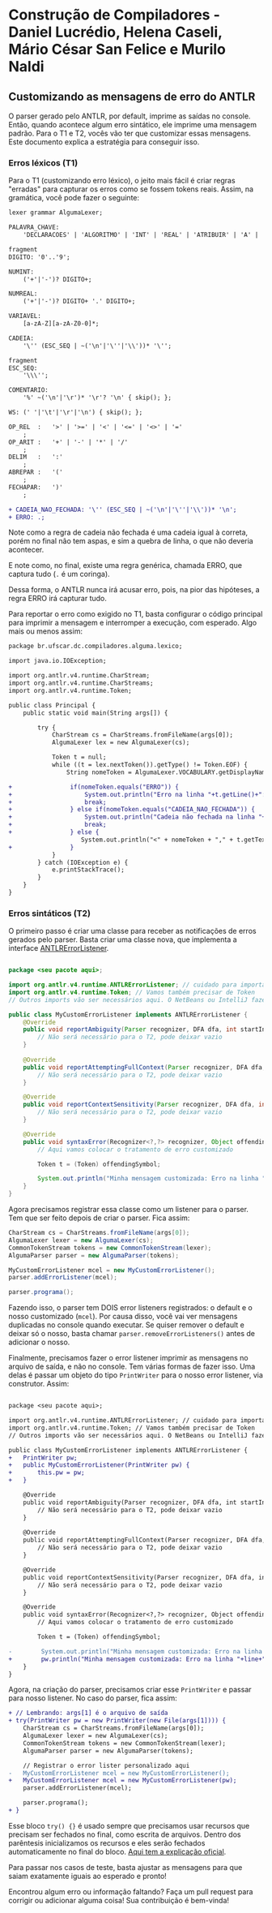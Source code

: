 # Construção de Compiladores - Daniel Lucrédio, Helena Caseli, Mário César San Felice e Murilo Naldi
## Customizando as mensagens de erro do ANTLR

O parser gerado pelo ANTLR, por default, imprime as saídas no console. Então, quando acontece algum erro sintático, ele imprime uma mensagem padrão. Para o T1 e T2, vocês vão ter que customizar essas mensagens. Este documento explica a estratégia para conseguir isso.

### Erros léxicos (T1)

Para o T1 (customizando erro léxico), o jeito mais fácil é criar regras "erradas" para capturar os erros como se fossem tokens reais. Assim, na gramática, você pode fazer o seguinte:

```diff
lexer grammar AlgumaLexer;

PALAVRA_CHAVE:
    'DECLARACOES' | 'ALGORITMO' | 'INT' | 'REAL' | 'ATRIBUIR' | 'A' | 'LER' | 'IMPRIMIR' | 'SE' | 'ENTAO' | 'ENQUANTO' | 'INICIO' | 'FIM' | 'E' | 'OU';

fragment
DIGITO: '0'..'9';

NUMINT:
    ('+'|'-')? DIGITO+;

NUMREAL:
    ('+'|'-')? DIGITO+ '.' DIGITO+;

VARIAVEL:
    [a-zA-Z][a-zA-Z0-0]*;

CADEIA:
    '\'' (ESC_SEQ | ~('\n'|'\''|'\\'))* '\'';

fragment
ESC_SEQ:
    '\\\'';

COMENTARIO:
    '%' ~('\n'|'\r')* '\r'? '\n' { skip(); };

WS: (' '|'\t'|'\r'|'\n') { skip(); };

OP_REL	:	'>' | '>=' | '<' | '<=' | '<>' | '='
	;
OP_ARIT	:	'+' | '-' | '*' | '/'
	;
DELIM	:	':'
	;
ABREPAR :	'('
	;
FECHAPAR:	')'
	;

+ CADEIA_NAO_FECHADA: '\'' (ESC_SEQ | ~('\n'|'\''|'\\'))* '\n';
+ ERRO: .;
```

Note como a regra de cadeia não fechada é uma cadeia igual à correta, porém no final não tem aspas, e sim a quebra de linha, o que não deveria acontecer.

E note como, no final, existe uma regra genérica, chamada ERRO, que captura tudo (`.` é um coringa).

Dessa forma, o ANTLR nunca irá acusar erro, pois, na pior das hipóteses, a regra ERRO irá capturar tudo.

Para reportar o erro como exigido no T1, basta configurar o código principal para imprimir a mensagem e interromper a execução, com esperado. Algo mais ou menos assim:


```diff
package br.ufscar.dc.compiladores.alguma.lexico;

import java.io.IOException;

import org.antlr.v4.runtime.CharStream;
import org.antlr.v4.runtime.CharStreams;
import org.antlr.v4.runtime.Token;

public class Principal {
    public static void main(String args[]) {

        try {
            CharStream cs = CharStreams.fromFileName(args[0]);
            AlgumaLexer lex = new AlgumaLexer(cs);

            Token t = null;
            while ((t = lex.nextToken()).getType() != Token.EOF) {
                String nomeToken = AlgumaLexer.VOCABULARY.getDisplayName(t.getType());

+                if(nomeToken.equals("ERRO")) {
+                    System.out.println("Erro na linha "+t.getLine()+": "+t.getText());
+                    break;
+                } else if(nomeToken.equals("CADEIA_NAO_FECHADA")) {
+                    System.out.println("Cadeia não fechada na linha "+t.getLine());
+                    break;
+                } else {
                    System.out.println("<" + nomeToken + "," + t.getText() + ">");
+                }
            }
        } catch (IOException e) {
            e.printStackTrace();
        }
    }
}

```

### Erros sintáticos (T2)

O primeiro passo é criar uma classe para receber as notificações de erros gerados pelo parser. Basta criar uma classe nova, que implementa a interface [ANTLRErrorListener](https://www.antlr.org/api/Java/org/antlr/v4/runtime/ANTLRErrorListener.html).

```java

package <seu pacote aqui>;

import org.antlr.v4.runtime.ANTLRErrorListener; // cuidado para importar a versão 4
import org.antlr.v4.runtime.Token; // Vamos também precisar de Token
// Outros imports vão ser necessários aqui. O NetBeans ou IntelliJ fazem isso automaticamente

public class MyCustomErrorListener implements ANTLRErrorListener {
    @Override
    public void	reportAmbiguity(Parser recognizer, DFA dfa, int startIndex, int stopIndex, boolean exact, BitSet ambigAlts, ATNConfigSet configs) {
        // Não será necessário para o T2, pode deixar vazio
    }
    
    @Override
    public void reportAttemptingFullContext(Parser recognizer, DFA dfa, int startIndex, int stopIndex, BitSet conflictingAlts, ATNConfigSet configs) {
        // Não será necessário para o T2, pode deixar vazio
    }

    @Override
    public void reportContextSensitivity(Parser recognizer, DFA dfa, int startIndex, int stopIndex, int prediction, ATNConfigSet configs) {
        // Não será necessário para o T2, pode deixar vazio
    }

    @Override
    public void	syntaxError(Recognizer<?,?> recognizer, Object offendingSymbol, int line, int charPositionInLine, String msg, RecognitionException e) {
        // Aqui vamos colocar o tratamento de erro customizado

        Token t = (Token) offendingSymbol;

        System.out.println("Minha mensagem customizada: Erro na linha "+line+", o token é "+t.getText());
    }
}
```

Agora precisamos registrar essa classe como um listener para o parser. Tem que ser feito depois de criar o parser. Fica assim:


```java
CharStream cs = CharStreams.fromFileName(args[0]);
AlgumaLexer lexer = new AlgumaLexer(cs);
CommonTokenStream tokens = new CommonTokenStream(lexer);
AlgumaParser parser = new AlgumaParser(tokens);

MyCustomErrorListener mcel = new MyCustomErrorListener();
parser.addErrorListener(mcel);

parser.programa();
```

Fazendo isso, o parser tem DOIS error listeners registrados: o default e o nosso customizado (```mcel```). Por causa disso, você vai ver mensagens duplicadas no console quando executar. Se quiser remover o default e deixar só o nosso, basta chamar ```parser.removeErrorListeners()``` antes de adicionar o nosso.

Finalmente, precisamos fazer o error listener imprimir as mensagens no arquivo de saída, e não no console. Tem várias formas de fazer isso. Uma delas é passar um objeto do tipo ```PrintWriter``` para o nosso error listener, via construtor. Assim:

```diff

package <seu pacote aqui>;

import org.antlr.v4.runtime.ANTLRErrorListener; // cuidado para importar a versão 4
import org.antlr.v4.runtime.Token; // Vamos também precisar de Token
// Outros imports vão ser necessários aqui. O NetBeans ou IntelliJ fazem isso automaticamente

public class MyCustomErrorListener implements ANTLRErrorListener {
+   PrintWriter pw;
+   public MyCustomErrorListener(PrintWriter pw) {
+       this.pw = pw;    
+   }

    @Override
    public void	reportAmbiguity(Parser recognizer, DFA dfa, int startIndex, int stopIndex, boolean exact, BitSet ambigAlts, ATNConfigSet configs) {
        // Não será necessário para o T2, pode deixar vazio
    }
    
    @Override
    public void reportAttemptingFullContext(Parser recognizer, DFA dfa, int startIndex, int stopIndex, BitSet conflictingAlts, ATNConfigSet configs) {
        // Não será necessário para o T2, pode deixar vazio
    }

    @Override
    public void reportContextSensitivity(Parser recognizer, DFA dfa, int startIndex, int stopIndex, int prediction, ATNConfigSet configs) {
        // Não será necessário para o T2, pode deixar vazio
    }

    @Override
    public void	syntaxError(Recognizer<?,?> recognizer, Object offendingSymbol, int line, int charPositionInLine, String msg, RecognitionException e) {
        // Aqui vamos colocar o tratamento de erro customizado

        Token t = (Token) offendingSymbol;

-        System.out.println("Minha mensagem customizada: Erro na linha "+line+", o token é "+t.getText());
+        pw.println("Minha mensagem customizada: Erro na linha "+line+", o token é "+t.getText());
    }
}
```

Agora, na criação do parser, precisamos criar esse ```PrintWriter``` e passar para nosso listener. No caso do parser, fica assim:

```diff
+ // Lembrando: args[1] é o arquivo de saída
+ try(PrintWriter pw = new PrintWriter(new File(args[1]))) { 
    CharStream cs = CharStreams.fromFileName(args[0]);
    AlgumaLexer lexer = new AlgumaLexer(cs);
    CommonTokenStream tokens = new CommonTokenStream(lexer);
    AlgumaParser parser = new AlgumaParser(tokens);

    // Registrar o error lister personalizado aqui
-   MyCustomErrorListener mcel = new MyCustomErrorListener();
+   MyCustomErrorListener mcel = new MyCustomErrorListener(pw);
    parser.addErrorListener(mcel);

    parser.programa();
+ }
```

Esse bloco ```try() {}``` é usado sempre que precisamos usar recursos que precisam ser fechados no final, como escrita de arquivos. Dentro dos parêntesis inicializamos os recursos e eles serão fechados automaticamente no final do bloco. [Aqui tem a explicação oficial](https://docs.oracle.com/javase/tutorial/essential/exceptions/tryResourceClose.html).

Para passar nos casos de teste, basta ajustar as mensagens para que saiam exatamente iguais ao esperado e pronto!

Encontrou algum erro ou informação faltando? Faça um pull request para corrigir ou adicionar alguma coisa! Sua contribuição é bem-vinda!
